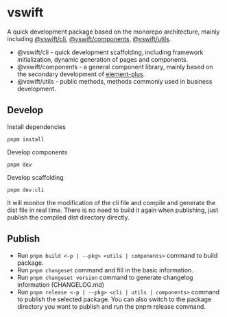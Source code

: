 # vswift

A quick development package based on the monorepo architecture, mainly including [@vswift/cli](https://github.com/vsdeeper/vswift/tree/master/packages/cli), [@vswift/components](https://github.com/vsdeeper/vswift/tree/master/packages/components), [@vswift/utils](https://github.com/vsdeeper/vswift/tree/master/packages/utils).

- @vswift/cli - quick development scaffolding, including framework initialization, dynamic generation of pages and components.
- @vswift/components - a general component library, mainly based on the secondary development of [element-plus](https://element-plus.gitee.io/).
- @vswift/utils - public methods, methods commonly used in business development.

## Develop

Install dependencies
```
pnpm install
```

Develop components
```
pnpm dev
```

Develop scaffolding

```
pnpm dev:cli
```

It will monitor the modification of the cli file and compile and generate the dist file in real time. There is no need to build it again when publishing, just publish the compiled dist directory directly.

## Publish

- Run `pnpm build <-p | --pkg> <utils | components>` command to build package.
- Run `pnpm changeset` command and fill in the basic information.
- Run `pnpm changeset version` command to generate changelog information (CHANGELOG.md)
- Run `pnpm release <-p | --pkg> <cli | utils | components>` command to publish the selected package. You can also switch to the package directory you want to publish and run the pnpm release command.
